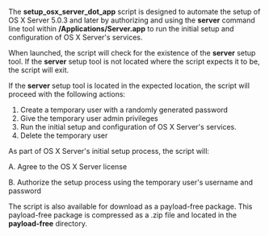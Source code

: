 The **setup_osx_server_dot_app** script is designed to automate the setup of OS X Server 5.0.3 and later by authorizing and using the **server** command line tool within **/Applications/Server.app** to run the initial setup and configuration of OS X Server's services.

When launched, the script will check for the existence of the **server** setup tool. If the **server** setup tool is not located where the script expects it to be, the script will exit. 

If the **server** setup tool is located in the expected location, the script will proceed with the following actions:

1. Create a temporary user with a randomly generated password
2. Give the temporary user admin privileges
3. Run the initial setup and configuration of OS X Server's services.
4. Delete the temporary user

As part of OS X Server's initial setup process, the script will:

A. Agree to the OS X Server license

B. Authorize the setup process using the temporary user's username and password

The script is also available for download as a payload-free package. This payload-free package is compressed as a .zip file and located in the **payload-free** directory.
